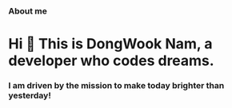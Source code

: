 ### About me
<h1 align="left">Hi 👋 This is DongWook Nam, a developer who codes dreams.</h1>
<h3 align="left">I am driven by the mission to make today brighter than yesterday!</h3>
